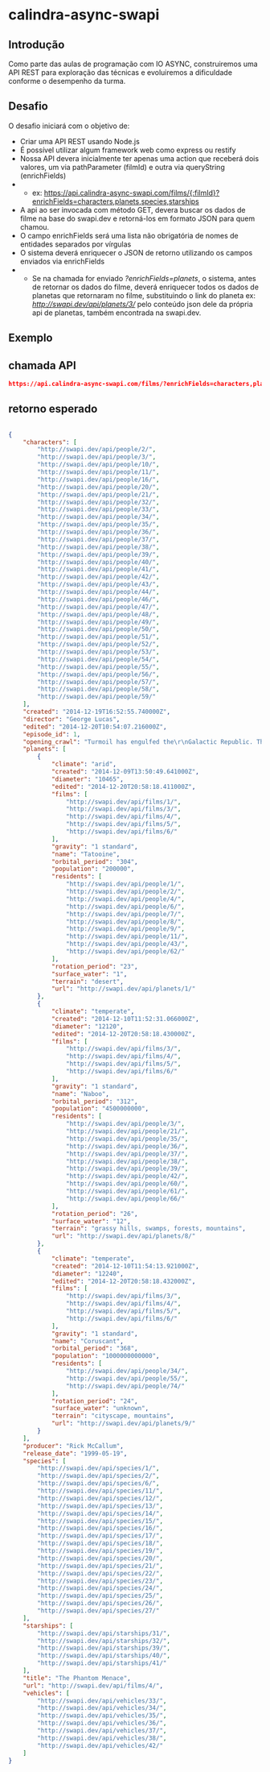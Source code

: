 # calindra-async-swapi

## Introdução

Como parte das aulas de programação com IO ASYNC, construiremos uma API REST para exploração das técnicas e evoluiremos a dificuldade conforme o desempenho da turma.

## Desafio

O desafio iniciará com o objetivo de: 

* Criar uma API REST usando Node.js
* É possível utilizar algum framework web como express ou restify
* Nossa API devera inicialmente ter apenas uma action que receberá dois valores, um via pathParameter (filmId) e outra via queryString (enrichFields)
* * ex: https://api.calindra-async-swapi.com/films/{:filmId}?enrichFields=characters,planets,species,starships
* A api ao ser invocada com método GET, devera buscar os dados de filme na base do swapi.dev e retorná-los em formato JSON para quem chamou.
* O campo enrichFields será uma lista não obrigatória de nomes de entidades separados por vírgulas
* O sistema deverá enriquecer o JSON de retorno utilizando os campos enviados via enrichFields
* * Se na chamada for enviado _?enrichFields=planets_, o sistema, antes de retornar os dados do filme, deverá enriquecer todos os dados de planetas que retornaram no filme, substituindo o link do planeta ex: _http://swapi.dev/api/planets/3/_ pelo conteúdo json dele da própria api de planetas, também encontrada na swapi.dev.


## Exemplo

## chamada API

```json
https://api.calindra-async-swapi.com/films/?enrichFields=characters,planets,species,starships
```

## retorno esperado

```json

{
    "characters": [
        "http://swapi.dev/api/people/2/",
        "http://swapi.dev/api/people/3/",
        "http://swapi.dev/api/people/10/",
        "http://swapi.dev/api/people/11/",
        "http://swapi.dev/api/people/16/",
        "http://swapi.dev/api/people/20/",
        "http://swapi.dev/api/people/21/",
        "http://swapi.dev/api/people/32/",
        "http://swapi.dev/api/people/33/",
        "http://swapi.dev/api/people/34/",
        "http://swapi.dev/api/people/35/",
        "http://swapi.dev/api/people/36/",
        "http://swapi.dev/api/people/37/",
        "http://swapi.dev/api/people/38/",
        "http://swapi.dev/api/people/39/",
        "http://swapi.dev/api/people/40/",
        "http://swapi.dev/api/people/41/",
        "http://swapi.dev/api/people/42/",
        "http://swapi.dev/api/people/43/",
        "http://swapi.dev/api/people/44/",
        "http://swapi.dev/api/people/46/",
        "http://swapi.dev/api/people/47/",
        "http://swapi.dev/api/people/48/",
        "http://swapi.dev/api/people/49/",
        "http://swapi.dev/api/people/50/",
        "http://swapi.dev/api/people/51/",
        "http://swapi.dev/api/people/52/",
        "http://swapi.dev/api/people/53/",
        "http://swapi.dev/api/people/54/",
        "http://swapi.dev/api/people/55/",
        "http://swapi.dev/api/people/56/",
        "http://swapi.dev/api/people/57/",
        "http://swapi.dev/api/people/58/",
        "http://swapi.dev/api/people/59/"
    ],
    "created": "2014-12-19T16:52:55.740000Z",
    "director": "George Lucas",
    "edited": "2014-12-20T10:54:07.216000Z",
    "episode_id": 1,
    "opening_crawl": "Turmoil has engulfed the\r\nGalactic Republic. The taxation\r\nof trade routes to outlying star\r\nsystems is in dispute.\r\n\r\nHoping to resolve the matter\r\nwith a blockade of deadly\r\nbattleships, the greedy Trade\r\nFederation has stopped all\r\nshipping to the small planet\r\nof Naboo.\r\n\r\nWhile the Congress of the\r\nRepublic endlessly debates\r\nthis alarming chain of events,\r\nthe Supreme Chancellor has\r\nsecretly dispatched two Jedi\r\nKnights, the guardians of\r\npeace and justice in the\r\ngalaxy, to settle the conflict....",
    "planets": [
        {
            "climate": "arid",
            "created": "2014-12-09T13:50:49.641000Z",
            "diameter": "10465",
            "edited": "2014-12-20T20:58:18.411000Z",
            "films": [
                "http://swapi.dev/api/films/1/",
                "http://swapi.dev/api/films/3/",
                "http://swapi.dev/api/films/4/",
                "http://swapi.dev/api/films/5/",
                "http://swapi.dev/api/films/6/"
            ],
            "gravity": "1 standard",
            "name": "Tatooine",
            "orbital_period": "304",
            "population": "200000",
            "residents": [
                "http://swapi.dev/api/people/1/",
                "http://swapi.dev/api/people/2/",
                "http://swapi.dev/api/people/4/",
                "http://swapi.dev/api/people/6/",
                "http://swapi.dev/api/people/7/",
                "http://swapi.dev/api/people/8/",
                "http://swapi.dev/api/people/9/",
                "http://swapi.dev/api/people/11/",
                "http://swapi.dev/api/people/43/",
                "http://swapi.dev/api/people/62/"
            ],
            "rotation_period": "23",
            "surface_water": "1",
            "terrain": "desert",
            "url": "http://swapi.dev/api/planets/1/"
        },
        {
            "climate": "temperate",
            "created": "2014-12-10T11:52:31.066000Z",
            "diameter": "12120",
            "edited": "2014-12-20T20:58:18.430000Z",
            "films": [
                "http://swapi.dev/api/films/3/",
                "http://swapi.dev/api/films/4/",
                "http://swapi.dev/api/films/5/",
                "http://swapi.dev/api/films/6/"
            ],
            "gravity": "1 standard",
            "name": "Naboo",
            "orbital_period": "312",
            "population": "4500000000",
            "residents": [
                "http://swapi.dev/api/people/3/",
                "http://swapi.dev/api/people/21/",
                "http://swapi.dev/api/people/35/",
                "http://swapi.dev/api/people/36/",
                "http://swapi.dev/api/people/37/",
                "http://swapi.dev/api/people/38/",
                "http://swapi.dev/api/people/39/",
                "http://swapi.dev/api/people/42/",
                "http://swapi.dev/api/people/60/",
                "http://swapi.dev/api/people/61/",
                "http://swapi.dev/api/people/66/"
            ],
            "rotation_period": "26",
            "surface_water": "12",
            "terrain": "grassy hills, swamps, forests, mountains",
            "url": "http://swapi.dev/api/planets/8/"
        },
        {
            "climate": "temperate",
            "created": "2014-12-10T11:54:13.921000Z",
            "diameter": "12240",
            "edited": "2014-12-20T20:58:18.432000Z",
            "films": [
                "http://swapi.dev/api/films/3/",
                "http://swapi.dev/api/films/4/",
                "http://swapi.dev/api/films/5/",
                "http://swapi.dev/api/films/6/"
            ],
            "gravity": "1 standard",
            "name": "Coruscant",
            "orbital_period": "368",
            "population": "1000000000000",
            "residents": [
                "http://swapi.dev/api/people/34/",
                "http://swapi.dev/api/people/55/",
                "http://swapi.dev/api/people/74/"
            ],
            "rotation_period": "24",
            "surface_water": "unknown",
            "terrain": "cityscape, mountains",
            "url": "http://swapi.dev/api/planets/9/"
        }
    ],
    "producer": "Rick McCallum",
    "release_date": "1999-05-19",
    "species": [
        "http://swapi.dev/api/species/1/",
        "http://swapi.dev/api/species/2/",
        "http://swapi.dev/api/species/6/",
        "http://swapi.dev/api/species/11/",
        "http://swapi.dev/api/species/12/",
        "http://swapi.dev/api/species/13/",
        "http://swapi.dev/api/species/14/",
        "http://swapi.dev/api/species/15/",
        "http://swapi.dev/api/species/16/",
        "http://swapi.dev/api/species/17/",
        "http://swapi.dev/api/species/18/",
        "http://swapi.dev/api/species/19/",
        "http://swapi.dev/api/species/20/",
        "http://swapi.dev/api/species/21/",
        "http://swapi.dev/api/species/22/",
        "http://swapi.dev/api/species/23/",
        "http://swapi.dev/api/species/24/",
        "http://swapi.dev/api/species/25/",
        "http://swapi.dev/api/species/26/",
        "http://swapi.dev/api/species/27/"
    ],
    "starships": [
        "http://swapi.dev/api/starships/31/",
        "http://swapi.dev/api/starships/32/",
        "http://swapi.dev/api/starships/39/",
        "http://swapi.dev/api/starships/40/",
        "http://swapi.dev/api/starships/41/"
    ],
    "title": "The Phantom Menace",
    "url": "http://swapi.dev/api/films/4/",
    "vehicles": [
        "http://swapi.dev/api/vehicles/33/",
        "http://swapi.dev/api/vehicles/34/",
        "http://swapi.dev/api/vehicles/35/",
        "http://swapi.dev/api/vehicles/36/",
        "http://swapi.dev/api/vehicles/37/",
        "http://swapi.dev/api/vehicles/38/",
        "http://swapi.dev/api/vehicles/42/"
    ]
}

```
